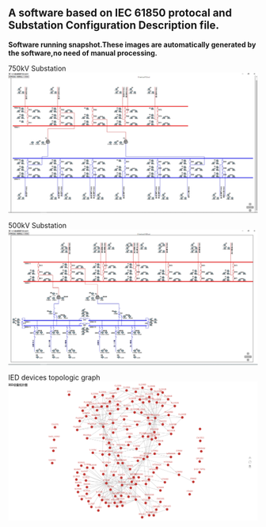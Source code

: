 ## A software based on IEC 61850 protocal and Substation Configuration Description file.
**Software running snapshot.These images are automatically generated by the software,no need of manual processing.**

750kV Substation
![1.png](./1.PNG)

500kV Substation
![demo.png](./demo.PNG)

IED devices topologic graph
![topologic_graph](./IEDs.PNG)
